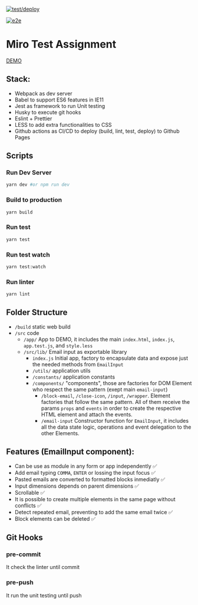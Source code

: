 [![test/deploy](https://github.com/jhta/miro/workflows/deploy/badge.svg)](https://github.com/jhta/miro/actions)

[![e2e](https://github.com/jhta/miro/workflows/e2e/badge.svg)](https://github.com/jhta/miro/actions)


# Miro Test Assignment

[DEMO](https://jhta.github.io)

## Stack:

- Webpack as dev server
- Babel to support ES6 features in IE11
- Jest as framework to run Unit testing
- Husky to execute git hooks
- Eslint + Prettier
- LESS to add extra functionalities to CSS
- Github actions as CI/CD to deploy (build, lint, test, deploy) to Github Pages

## Scripts

### Run Dev Server

```bash
yarn dev #or npm run dev
```

### Build to production

```bash
yarn build
```

### Run test

```bash
yarn test
```

### Run test watch

```bash
yarn test:watch
```

### Run linter

```bash
yarn lint
```

## Folder Structure

- `/build` static web build
- `/src` code
  - `/app/` App to DEMO, it includes the main `index.html`, `index.js`, `app.test.js`, and `style.less`
  - `/src/lib/` Email input as exportable library
    - `index.js` Initial app, factory to encapsulate data and expose just the needed methods from `EmailInput`
    - `/utils/` application utils
    - `/constants/` application constants
    - `/components/` "components", those are factories for DOM Element who respect the same pattern (exept main `email-input`)
      - `/block-email`, `/close-icon`, `/input`, `/wrapper`. Element factories that follow the same pattern. All of them receive the params `props` and `events` in order to create the respective HTML element and attach the events.
      - `/email-input` Constructor function for `EmailInput`, it includes all the data state logic, operations and event delegation to the other Elements.

## Features (EmailInput component):

- Can be use as module in any form or app independently ✅
- Add email typing `COMMA`, `ENTER` or lossing the input focus ✅
- Pasted emails are converted to formatted blocks inmediatly ✅
- Input dimensions depends on parent dimensions ✅
- Scrollable ✅
- It is possible to create multiple elements in the same page without conflicts ✅
- Detect repeated email, preventing to add the same email twice ✅
- Block elements can be deleted ✅

## Git Hooks

### pre-commit

It check the linter until commit

### pre-push

It run the unit testing until push
